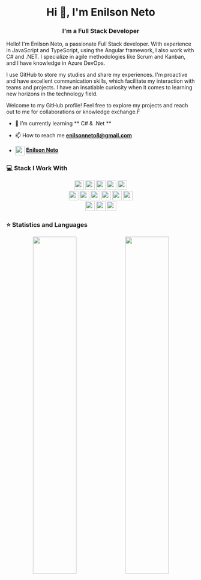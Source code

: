<h1 align="center">Hi 👋, I'm Enilson Neto</h1>
<h3 align="center">I'm a Full Stack Developer</h3>

<p>Hello! I'm Enilson Neto, a passionate Full Stack developer. With experience in JavaScript and TypeScript, using the Angular framework, I also work with C# and .NET. I specialize in agile methodologies like Scrum and Kanban, and I have knowledge in Azure DevOps.

I use GitHub to store my studies and share my experiences. I'm proactive and have excellent communication skills, which facilitate my interaction with teams and projects. I have an insatiable curiosity when it comes to learning new horizons in the technology field.

Welcome to my GitHub profile! Feel free to explore my projects and reach out to me for collaborations or knowledge exchange.F</p>

- 🌱 I’m currently learning ** C# & .Net **

- 📫 How to reach me **enilsonneto8@gmail.com**
  
- <img align="center" src="https://upload.wikimedia.org/wikipedia/commons/c/ca/LinkedIn_logo_initials.png" height="25" witdth="25"> **<a align="center" href="https://www.linkedin.com/in/enilson-neto">Enilson Neto</a>**


### 💻 Stack I Work With

<p  align="center">

<!-- Programming Language -->
<img src="https://img.shields.io/badge/typescript-0016F0.svg?&style=for-the-badge&logo=typescript&logoColor=white" height="25"/>
<img src="https://img.shields.io/badge/JavaScript-F7DF1E?style=for-the-badge&logo=javascript&logoColor=black" height="25">
<img src="https://img.shields.io/badge/Angular-FFFFFF.svg?&style=for-the-badge&logo=Angular&logoColor=red" height="25"/>
<img src="https://img.shields.io/badge/C%23-9900F0?style=for-the-badge&logo=c%20sharp&logoColor=white" height="25">
<img src="https://img.shields.io/badge/.Net-F07F00?style=for-the-badge" height="25">

<br>
<img src="https://img.shields.io/badge/firebase-ffca28?style=for-the-badge&logo=firebase&logoColor=black" height="25">
<img src="https://img.shields.io/badge/SQLite-07405E?style=for-the-badge&logo=sqlite&logoColor=white" height="25">
<img src="https://img.shields.io/badge/MongoDB-4EA94B?style=for-the-badge&logo=mongodb&logoColor=white" height="25">
<img src="https://img.shields.io/badge/PostgreSQL-316192?style=for-the-badge&logo=postgresql&logoColor=white" height="25">
<img src="https://img.shields.io/badge/MySQL-00000F?style=for-the-badge&logo=mysql&logoColor=white" height="25">
<img src="https://img.shields.io/badge/AIRTABLE-00CD19.svg?&style=for-the-badge&logo=AIRTABLE&logoColor=white" height="25"/>


<br>
<img src="https://img.shields.io/badge/React-20232A?style=for-the-badge&logo=react&logoColor=61DAFB" height="25">
<img src="https://img.shields.io/badge/Express.js-000000?style=for-the-badge&logo=Supabase&logoColor=white" height="25">
<img src="https://img.shields.io/badge/Node.js-43853D?style=for-the-badge&logo=node-dot-js&logoColor=white" height="25">


</p>

### ⭐ Statistics and Languages


<p align="center">
  <img width="48%" src="https://github-readme-stats.vercel.app/api?username=EnilsonNeto&show_icons=true&theme=tokyonight" />
  <img width="48%" src="https://github-readme-streak-stats.herokuapp.com/?user=EnilsonNeto&theme=tokyonight" />
</p>
